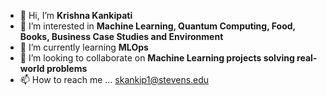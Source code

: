 - 👋 Hi, I’m <b>Krishna Kankipati</b>
- 👀 I’m interested in <b>Machine Learning, Quantum Computing, Food, Books, Business Case Studies and Environment</b>
- 🌱 I’m currently learning <b>MLOps</b>
- 💞️ I’m looking to collaborate on <b>Machine Learning projects solving real-world problems</b>
- 📫 How to reach me ... skankip1@stevens.edu

<!---
Krishna2709/Krishna2709 is a ✨ special ✨ repository because its `README.md` (this file) appears on your GitHub profile.
You can click the Preview link to take a look at your changes.
--->
